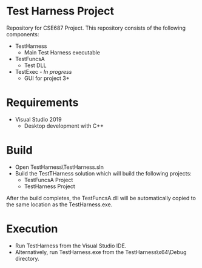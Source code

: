 # Test Harness Project
Repository for CSE687 Project. This repository consists of the following components:
- TestHarness
    - Main Test Harness executable
- TestFuncsA
    - Test DLL
- TestExec - *In progress*
    - GUI for project 3+ 

# Requirements
- Visual Studio 2019
    - Desktop development with C++

# Build
- Open TestHarness\TestHarness.sln
- Build the TestTHarness solution which will build the following projects:
    - TestFuncsA Project
    - TestHarness Project

After the build completes, the TestFuncsA.dll will be automatically copied to the same location as the TestHarness.exe.

# Execution
- Run TestHarness from the Visual Studio IDE.
- Alternatively, run TestHarness.exe from the TestHarness\x64\Debug directory.
